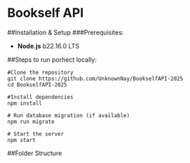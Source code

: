 # Bookself API
##Installation & Setup
###Prerequisites:
- **Node.js** b22.16.0 LTS

##Steps to run porhect locally:
```
#Clone the repository
git clone https://github.com/UnknownNay/BookselfAPI-2025
cd BookselfAPI-2025

#Install dependencies
npm install

# Run database migration (if available)
npm run migrate

# Start the server
npm start
```

##Folder Structure
